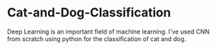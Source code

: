 # Cat-and-Dog-Classification
Deep Learning is an important field of machine learning. I've used CNN from scratch using python for the classification of cat and dog.
